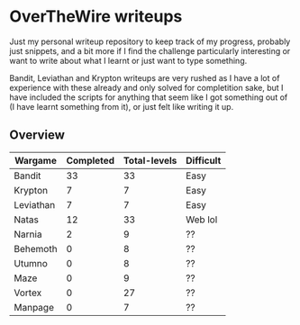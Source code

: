 # OverTheWire writeups

Just my personal writeup repository to keep track of my progress, probably just snippets, and a bit more if I find the challenge particularly interesting or want to write about what I learnt or just want to type something.

Bandit, Leviathan and Krypton writeups are very rushed as I have a lot of experience with these already and only solved for completition sake, but I have included the scripts for anything that seem like I got something out of (I have learnt something from it), or just felt like writing it up.

## Overview

| Wargame   | Completed | Total-levels | Difficult |
| --------- | --------- | ------------ | --------- |
| Bandit    | 33        | 33           | Easy      |
| Krypton   | 7         | 7            | Easy      |
| Leviathan | 7         | 7            | Easy      |
| Natas     | 12        | 33           | Web lol   |
| Narnia    | 2         | 9            | ??        |
| Behemoth  | 0         | 8            | ??        |
| Utumno    | 0         | 8            | ??        |
| Maze      | 0         | 9            | ??        |
| Vortex    | 0         | 27           | ??        |
| Manpage          | 0          |     7         |   ??        |
